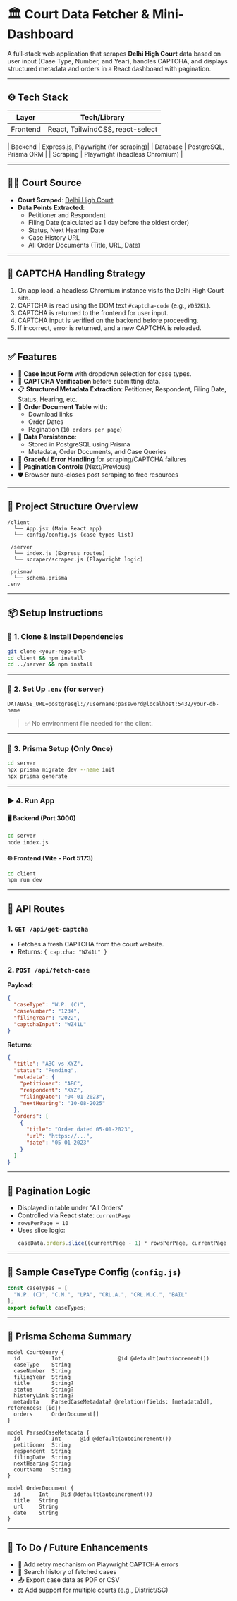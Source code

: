 # 🏛️ Court Data Fetcher & Mini-Dashboard

A full-stack web application that scrapes **Delhi High Court** data based on user input (Case Type, Number, and Year), handles CAPTCHA, and displays structured metadata and orders in a React dashboard with pagination.

---

## ⚙️ Tech Stack

| Layer      | Tech/Library                         |
|------------|--------------------------------------|
| Frontend   | React, TailwindCSS, react-select     |

| Backend    | Express.js, Playwright (for scraping)|
| Database   | PostgreSQL, Prisma ORM               |
| Scraping   | Playwright (headless Chromium)       |

---

## 🧑‍⚖️ Court Source

- **Court Scraped**: [Delhi High Court](https://delhihighcourt.nic.in)
- **Data Points Extracted**:
  - Petitioner and Respondent
  - Filing Date (calculated as 1 day before the oldest order)
  - Status, Next Hearing Date
  - Case History URL
  - All Order Documents (Title, URL, Date)

---

## 🧪 CAPTCHA Handling Strategy

1. On app load, a headless Chromium instance visits the Delhi High Court site.
2. CAPTCHA is read using the DOM text `#captcha-code` (e.g., `WD52KL`).
3. CAPTCHA is returned to the frontend for user input.
4. CAPTCHA input is verified on the backend before proceeding.
5. If incorrect, error is returned, and a new CAPTCHA is reloaded.

---

## ✅ Features

- 🎯 **Case Input Form** with dropdown selection for case types.
- 🔐 **CAPTCHA Verification** before submitting data.
- 📋 **Structured Metadata Extraction**: Petitioner, Respondent, Filing Date, Status, Hearing, etc.
- 📄 **Order Document Table** with:
  - Download links
  - Order Dates
  - Pagination (`10 orders per page`)
- 🧾 **Data Persistence**:
  - Stored in PostgreSQL using Prisma
  - Metadata, Order Documents, and Case Queries
- 🔄 **Graceful Error Handling** for scraping/CAPTCHA failures
- 🎯 **Pagination Controls** (Next/Previous)
- 🛡️ Browser auto-closes post scraping to free resources

---

## 📂 Project Structure Overview

```
/client
  └── App.jsx (Main React app)
  └── config/config.js (case types list)

 /server
  └── index.js (Express routes)
  └── scraper/scraper.js (Playwright logic)

 prisma/
  └── schema.prisma
.env
```

---

## 📦 Setup Instructions

### 🔧 1. Clone & Install Dependencies

```bash
git clone <your-repo-url>
cd client && npm install
cd ../server && npm install
```

---

### 🧩 2. Set Up `.env` (for server)

```env
DATABASE_URL=postgresql://username:password@localhost:5432/your-db-name
```

> ✅ No environment file needed for the client.

---

### 🔨 3. Prisma Setup (Only Once)

```bash
cd server
npx prisma migrate dev --name init
npx prisma generate
```

---

### ▶️ 4. Run App

#### 🖥 Backend (Port 3000)

```bash
cd server
node index.js
```

#### 🌐 Frontend (Vite - Port 5173)

```bash
cd client
npm run dev
```

---

## 🔁 API Routes

### 1. `GET /api/get-captcha`

- Fetches a fresh CAPTCHA from the court website.
- Returns: `{ captcha: "WZ41L" }`

### 2. `POST /api/fetch-case`

**Payload**:

```json
{
  "caseType": "W.P. (C)",
  "caseNumber": "1234",
  "filingYear": "2022",
  "captchaInput": "WZ41L"
}
```

**Returns**:

```json
{
  "title": "ABC vs XYZ",
  "status": "Pending",
  "metadata": {
    "petitioner": "ABC",
    "respondent": "XYZ",
    "filingDate": "04-01-2023",
    "nextHearing": "10-08-2025"
  },
  "orders": [
    {
      "title": "Order dated 05-01-2023",
      "url": "https://...",
      "date": "05-01-2023"
    }
  ]
}
```

---

## 🧭 Pagination Logic

- Displayed in table under “All Orders”
- Controlled via React state: `currentPage`
- `rowsPerPage = 10`
- Uses slice logic:
  ```js
  caseData.orders.slice((currentPage - 1) * rowsPerPage, currentPage * rowsPerPage)
  ```

---

## 🧠 Sample CaseType Config (`config.js`)

```js
const caseTypes = [
  "W.P. (C)", "C.M.", "LPA", "CRL.A.", "CRL.M.C.", "BAIL"
];
export default caseTypes;
```

---

## 🔐 Prisma Schema Summary

```prisma
model CourtQuery {
  id          Int                  @id @default(autoincrement())
  caseType    String
  caseNumber  String
  filingYear  String
  title       String?
  status      String?
  historyLink String?
  metadata    ParsedCaseMetadata? @relation(fields: [metadataId], references: [id])
  orders      OrderDocument[]
}

model ParsedCaseMetadata {
  id          Int      @id @default(autoincrement())
  petitioner  String
  respondent  String
  filingDate  String
  nextHearing String
  courtName   String
}

model OrderDocument {
  id      Int    @id @default(autoincrement())
  title   String
  url     String
  date    String
}
```

---

## 🧹 To Do / Future Enhancements

- 🔄 Add retry mechanism on Playwright CAPTCHA errors
- 🧾 Search history of fetched cases
- 📤 Export case data as PDF or CSV
- ⚖️ Add support for multiple courts (e.g., District/SC)
